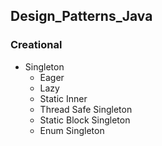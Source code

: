## Design_Patterns_Java

### Creational
- Singleton
  - Eager
  - Lazy
  - Static Inner 
  - Thread Safe Singleton
  - Static Block Singleton
  - Enum Singleton
